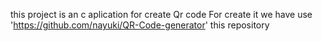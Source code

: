 this project is an c aplication for create Qr code 
For create it we have use 'https://github.com/nayuki/QR-Code-generator' this repository

